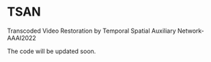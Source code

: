 # TSAN
Transcoded Video Restoration by Temporal Spatial Auxiliary Network-AAAI2022


The code will be updated soon.
